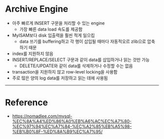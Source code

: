 # Archive Engine

- 아주 빠르게 INSERT 구문을 처리할 수 있는 engine
    - 가장 빠른 data load 속도를 제공함
- MyISAM보다 disk 입출력을 훨씬 적게 일으킴
    - data 쓰기를 buffering하고 각 행이 삽입될 때마다 자동적오르 zlib으로 압축하기 때문
- index를 지원하지 않음
- INSERT/REPLACE/SELECT 구문과 같이 data를 삽입하거나 읽는 것만 가능
    - DELETE/UPDATE와 같이 data를 삭제하거나 수정할 수는 없음
- transaction을 지원하지 않고 row-level locking을 사용함
- 주로 많은 양의 log data를 저장하고 읽는 데에 사용됨

---

# Reference

- https://nomadlee.com/mysql-%EC%8A%A4%ED%86%A0%EB%A6%AC%EC%A7%80-%EC%97%94%EC%A7%84-%EC%A2%85%EB%A5%98-%EB%B0%8F-%ED%8A%B9%EC%A7%95/